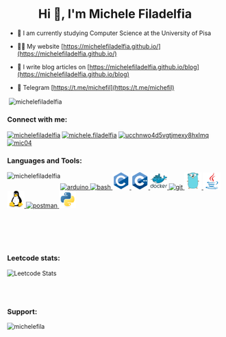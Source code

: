 <h1 align="center">Hi 👋, I'm Michele Filadelfia</h1>

- 🌱 I am currently studying Computer Science at the University of Pisa

- 👨‍💻 My website [https://michelefiladelfia.github.io/](https://michelefiladelfia.github.io/)

- 📝 I write blog articles on [https://michelefiladelfia.github.io/blog](https://michelefiladelfia.github.io/blog)

- 💬 Telegram [https://t.me/michefil](https://t.me/michefil)

<p>&nbsp;<img align="center" src="https://github-readme-stats.vercel.app/api?username=michelefiladelfia&show_icons=true&locale=en" alt="michelefiladelfia" /></p>


<h3 align="left">Connect with me:</h3>
<p align="left">
<a href="https://linkedin.com/in/michelefiladelfia" target="blank"><img align="center" src="https://raw.githubusercontent.com/rahuldkjain/github-profile-readme-generator/master/src/images/icons/Social/linked-in-alt.svg" alt="michelefiladelfia" height="30" width="40" /></a>
<a href="https://instagram.com/michele.filadelfia" target="blank"><img align="center" src="https://raw.githubusercontent.com/rahuldkjain/github-profile-readme-generator/master/src/images/icons/Social/instagram.svg" alt="michele.filadelfia" height="30" width="40" /></a>
<a href="https://www.youtube.com/channel/UCchNwo4D5VgtJmExy8HXlmQ" target="blank"><img align="center" src="https://raw.githubusercontent.com/rahuldkjain/github-profile-readme-generator/master/src/images/icons/Social/youtube.svg" alt="ucchnwo4d5vgtjmexy8hxlmq" height="30" width="40" /></a>
<a href="https://www.leetcode.com/mic04" target="blank"><img align="center" src="https://raw.githubusercontent.com/rahuldkjain/github-profile-readme-generator/master/src/images/icons/Social/leet-code.svg" alt="mic04" height="30" width="40" /></a>
</p>

<h3 align="left">Languages and Tools:</h3>

<p><img align="left" src="https://github-readme-stats.vercel.app/api/top-langs?username=michelefiladelfia&show_icons=true&locale=en&layout=compact" alt="michelefiladelfia" /></p>

<p align="left"> <a href="https://www.arduino.cc/" target="_blank" rel="noreferrer"> <img src="https://cdn.worldvectorlogo.com/logos/arduino-1.svg" alt="arduino" width="40" height="40"/> </a> <a href="https://www.gnu.org/software/bash/" target="_blank" rel="noreferrer"> <img src="https://www.vectorlogo.zone/logos/gnu_bash/gnu_bash-icon.svg" alt="bash" width="40" height="40"/> </a> <a href="https://www.cprogramming.com/" target="_blank" rel="noreferrer"> <img src="https://raw.githubusercontent.com/devicons/devicon/master/icons/c/c-original.svg" alt="c" width="40" height="40"/> </a> <a href="https://www.w3schools.com/cpp/" target="_blank" rel="noreferrer"> <img src="https://raw.githubusercontent.com/devicons/devicon/master/icons/cplusplus/cplusplus-original.svg" alt="cplusplus" width="40" height="40"/> </a> <a href="https://www.docker.com/" target="_blank" rel="noreferrer"> <img src="https://raw.githubusercontent.com/devicons/devicon/master/icons/docker/docker-original-wordmark.svg" alt="docker" width="40" height="40"/> </a>  <a href="https://git-scm.com/" target="_blank" rel="noreferrer"> <img src="https://www.vectorlogo.zone/logos/git-scm/git-scm-icon.svg" alt="git" width="40" height="40"/> </a> <a href="https://golang.org" target="_blank" rel="noreferrer"> <img src="https://raw.githubusercontent.com/devicons/devicon/master/icons/go/go-original.svg" alt="go" width="40" height="40"/> </a> <a href="https://www.java.com" target="_blank" rel="noreferrer"> <img src="https://raw.githubusercontent.com/devicons/devicon/master/icons/java/java-original.svg" alt="java" width="40" height="40"/> </a> <a href="https://www.linux.org/" target="_blank" rel="noreferrer"> <img src="https://raw.githubusercontent.com/devicons/devicon/master/icons/linux/linux-original.svg" alt="linux" width="40" height="40"/> </a> <a href="https://postman.com" target="_blank" rel="noreferrer"> <img src="https://www.vectorlogo.zone/logos/getpostman/getpostman-icon.svg" alt="postman" width="40" height="40"/> </a> <a href="https://www.python.org" target="_blank" rel="noreferrer"> <img src="https://raw.githubusercontent.com/devicons/devicon/master/icons/python/python-original.svg" alt="python" width="40" height="40"/> </a> </p>

<br><br><br><br>
<h3 align="left">Leetcode stats:</h3>

![Leetcode Stats](https://leetcard.jacoblin.cool/Mic04?ext=heatmap)

<br><br>

<h3 align="left">Support:</h3>
<p><a href="https://www.buymeacoffee.com/michelefila"> <img align="left" src="https://cdn.buymeacoffee.com/buttons/v2/default-yellow.png" height="50" width="210" alt="michelefila" /></a></p><br><br>




